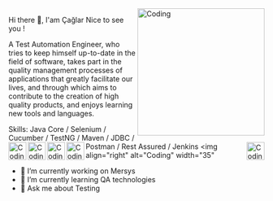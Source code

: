 <img align="right" alt="Coding" width="250" src="https://camo.githubusercontent.com/5ddf73ad3a205111cf8c686f687fc216c2946a75005718c8da5b837ad9de78c9/68747470733a2f2f7468756d62732e6766796361742e636f6d2f4576696c4e657874446576696c666973682d736d616c6c2e676966">

Hi there 👋, I'am Çağlar
Nice to see you !

A Test Automation Engineer, who tries to keep himself up-to-date in the field of software, takes part in the quality management processes of applications that greatly facilitate our lives, and through which aims to contribute to the creation of high quality products, and enjoys learning new tools and languages.

Skills: Java Core / Selenium / Cucumber / TestNG / Maven / JDBC / Postman / Rest Assured / Jenkins
<img align="left" alt="Coding" width="35" src="https://user-images.githubusercontent.com/103858540/194759160-4f9cf12f-18c5-4ccf-8c65-ff241ca00f6e.png"><img align="left" alt="Coding" width="35" src="https://user-images.githubusercontent.com/103858540/194758996-bac5677a-3463-4e41-9980-0c6b9465f8d2.png"><img align="left" alt=""><img align="left" alt="Coding" width="35" src="https://user-images.githubusercontent.com/103858540/194759517-28b96fdf-9e97-499e-8d86-d7b33c51345c.png"><img align="left" alt=""><img align="left" alt="Coding" width="35" src="https://user-images.githubusercontent.com/103858540/194759587-14fb019b-912d-4306-a860-04a3b69fdc31.png"><img align="left" alt="">
<img align="right" alt="Coding" width="35" src="https://user-images.githubusercontent.com/103858540/194759732-b6558256-3872-403a-bf4c-67a6198571eb.png"><img align="right" alt="Coding" width="35"


- 🔭 I’m currently working on Mersys 
- 🌱 I’m currently learning QA technologies 
- 💬 Ask me about Testing 


